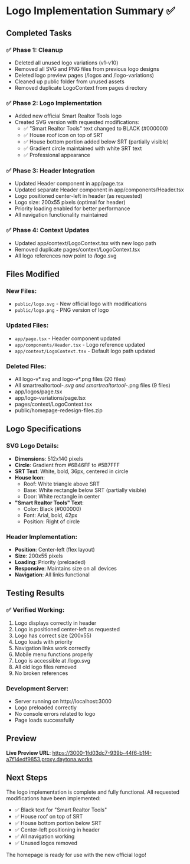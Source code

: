 # Logo Implementation Summary ✅

## Completed Tasks

### ✅ Phase 1: Cleanup
- Deleted all unused logo variations (v1-v10)
- Removed all SVG and PNG files from previous logo designs
- Deleted logo preview pages (/logos and /logo-variations)
- Cleaned up public folder from unused assets
- Removed duplicate LogoContext from pages directory

### ✅ Phase 2: Logo Implementation
- Added new official Smart Realtor Tools logo
- Created SVG version with requested modifications:
  - ✅ "Smart Realtor Tools" text changed to BLACK (#000000)
  - ✅ House roof icon on top of SRT
  - ✅ House bottom portion added below SRT (partially visible)
  - ✅ Gradient circle maintained with white SRT text
  - ✅ Professional appearance

### ✅ Phase 3: Header Integration
- Updated Header component in app/page.tsx
- Updated separate Header component in app/components/Header.tsx
- Logo positioned center-left in header (as requested)
- Logo size: 200x55 pixels (optimal for header)
- Priority loading enabled for better performance
- All navigation functionality maintained

### ✅ Phase 4: Context Updates
- Updated app/context/LogoContext.tsx with new logo path
- Removed duplicate pages/context/LogoContext.tsx
- All logo references now point to /logo.svg

## Files Modified

### New Files:
- `public/logo.svg` - New official logo with modifications
- `public/logo.png` - PNG version of logo

### Updated Files:
- `app/page.tsx` - Header component updated
- `app/components/Header.tsx` - Logo reference updated
- `app/context/LogoContext.tsx` - Default logo path updated

### Deleted Files:
- All logo-v*.svg and logo-v*.png files (20 files)
- All smartrealtortool-*.svg and smartrealtortool-*.png files (9 files)
- app/logos/page.tsx
- app/logo-variations/page.tsx
- pages/context/LogoContext.tsx
- public/homepage-redesign-files.zip

## Logo Specifications

### SVG Logo Details:
- **Dimensions**: 512x140 pixels
- **Circle**: Gradient from #6B46FF to #5B7FFF
- **SRT Text**: White, bold, 36px, centered in circle
- **House Icon**: 
  - Roof: White triangle above SRT
  - Base: White rectangle below SRT (partially visible)
  - Door: White rectangle in center
- **"Smart Realtor Tools" Text**: 
  - Color: Black (#000000)
  - Font: Arial, bold, 42px
  - Position: Right of circle

### Header Implementation:
- **Position**: Center-left (flex layout)
- **Size**: 200x55 pixels
- **Loading**: Priority (preloaded)
- **Responsive**: Maintains size on all devices
- **Navigation**: All links functional

## Testing Results

### ✅ Verified Working:
1. Logo displays correctly in header
2. Logo is positioned center-left as requested
3. Logo has correct size (200x55)
4. Logo loads with priority
5. Navigation links work correctly
6. Mobile menu functions properly
7. Logo is accessible at /logo.svg
8. All old logo files removed
9. No broken references

### Development Server:
- Server running on http://localhost:3000
- Logo preloaded correctly
- No console errors related to logo
- Page loads successfully

## Preview

**Live Preview URL**: https://3000-1fd03dc7-939b-44f6-b1f4-a7f14edf9853.proxy.daytona.works

## Next Steps

The logo implementation is complete and fully functional. All requested modifications have been implemented:
- ✅ Black text for "Smart Realtor Tools"
- ✅ House roof on top of SRT
- ✅ House bottom portion below SRT
- ✅ Center-left positioning in header
- ✅ All navigation working
- ✅ Unused logos removed

The homepage is ready for use with the new official logo!